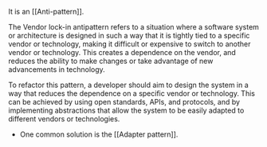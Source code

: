 It is an [[Anti-pattern]].

The Vendor lock-in antipattern refers to a situation where a software system or architecture is designed in such a way that it is tightly tied to a specific vendor or technology, making it difficult or expensive to switch to another vendor or technology. This creates a dependence on the vendor, and reduces the ability to make changes or take advantage of new advancements in technology.

To refactor this pattern, a developer should aim to design the system in a way that reduces the dependence on a specific vendor or technology. This can be achieved by using open standards, APIs, and protocols, and by implementing abstractions that allow the system to be easily adapted to different vendors or technologies.
- One common solution is the [[Adapter pattern]].
